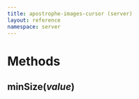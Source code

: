 ```yaml
---
title: apostrophe-images-cursor (server)
layout: reference
namespace: server
---
```


# Methods

## minSize\(_value_\)

